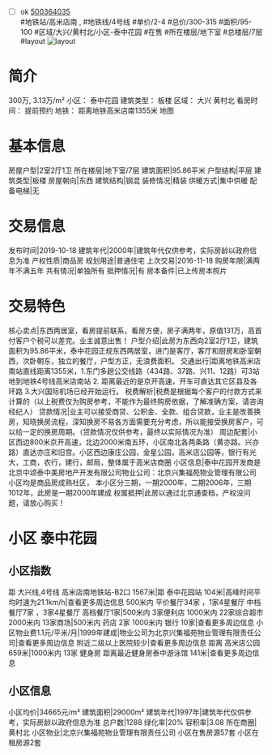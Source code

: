 - [ ] ok [500364035](https://bj.5i5j.com/ershoufang/500364035.html)  
 #地铁站/高米店南 ,  #地铁线/4号线
#单价/2-4 #总价/300-315 #面积/95-100   #区域/大兴/黄村北/小区-泰中花园 #在售 #所在楼层/地下室 #总楼层/7层 #layout 
![layout](http://image2.5i5j.com//group2/M00/B5/68/CgqJNF2pcXWAMdODAAICYM0hCm4664.jpg_P5.jpg) 
# 简介 
 300万,  3.13万/m² 
小区： 泰中花园
建筑类型： 板楼
区域： 大兴 黄村北
看房时间： 提前预约
地铁： 距离地铁高米店南1355米 地图
# 基本信息 
 房屋户型|2室2厅1卫
所在楼层|地下室/7层
建筑面积|95.86平米
户型结构|平层
建筑类型|板楼
房屋朝向|东西
建筑结构|钢混
装修情况|精装
供暖方式|集中供暖
配备电梯|无
# 交易信息 
 发布时间|2019-10-18
建筑年代|2000年|建筑年代仅供参考，实际房龄以政府信息为准
产权性质|商品房
规划用途|普通住宅
上次交易|2016-11-18
购房年限|满两年不满五年
共有情况|单独所有
抵押情况|有
房本备件|已上传房本照片
# 交易特色 
 核心卖点|东西两居室，看房提前联系，看房方便，房子满两年，原值131万，高首付客户个税可以差完。业主诚意出售！
户型介绍|此房为东西向2室2厅1卫，建筑面积为95.86平米，泰中花园正规东西两居室，进门是客厅，客厅和厨房和卧室朝西，次卧朝东，独立的餐厅，户型方正，无浪费面积。
交通出行|距离地铁高米店南站直线距离1355米，1.东门多趟公交线路（434路、37路、兴11、12路）可3站地到地铁4号线高米店南站 2. 距离最近的是京开高速，开车可直达其它区县及各环路 3.大兴国际机场已经开始运行。
税费解析|税费是根据每个客户的付款方式来计算的（以上税费仅为购房参考，不能作为最终购房依据，了解准确方案，请咨询经纪人）
贷款情况|业主可以接受商贷、公积金、全款、组合贷款，业主是改善换房，知晓换房流程，深知换房不易各方面需要充分考虑，所以能接受换房客户，可以给一定的换房周期。（贷款情况仅供参考，最终以实际情况为准）
周边配套|小区西边800米京开高速，北边2000米南五环，小区南北各两条路（黄亦路。兴亦路）直达亦庄和旧宫。小区西边康庄公园，金星公园，高米店公园等，银行有光大，工商，农行，建行，邮局，整体属于高米店商圈
小区信息|泰中花园开发商是北京中颂泰中美房地产开发有限公司物业公司：北京兴集福苑物业管理有限公司 小区均是商品房成熟社区， 本小区分三期，一期2000年，二期2006年，三期1012年，此房是一期2000年建成
权属抵押|此房以通过北京通查档，产权没问题，请放心购买！
# 小区 泰中花园
## 小区指数 
 距 大兴线,4号线 高米店南地铁站-B2口 1567米|距 泰中花园站 104米|高峰时间平均时速为21.1km/h|查看更多周边信息
500米内 平价餐厅34家 ，1家4星餐厅
中档餐厅7家 ，3家4星餐厅
高档餐厅1家|500米内 3家便利店
1000米内 22家综合超市
2000米内 13家商场|500米内 药店 2家
1000米内 银行 10家|查看更多周边信息
小区物业费1.1元/平米/月|1999年建成|物业公司为北京兴集福苑物业管理有限责任公司|查看更多周边信息
附近二级以上医院较少|查看更多周边信息
距离 高米店公园 659米|1000米内 13家 健身房
距离最近健身房泰中游泳馆 141米|查看更多周边信息
## 小区信息 
 小区均价|34665元/m²
建筑面积|29000m²
建筑年代|1997年|建筑年代仅供参考，实际房龄以政府信息为准
总户数|1288
绿化率|20%
容积率|3.08
所在商圈|黄村北
小区物业|北京兴集福苑物业管理有限责任公司
小区在售房源57套
小区在租房源2套
